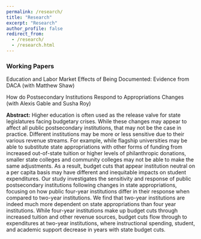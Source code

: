 ```yaml
---
permalink: /research/
title: "Research"
excerpt: "Research"
author_profile: false
redirect_from: 
  - /research/
  - /research.html
---
```


### Working Papers

Education and Labor Market Effects of Being Documented: Evidence from DACA (with Matthew Shaw)

How do Postsecondary Institutions Respond to Appropriations Changes (with Alexis Gable and Susha Roy)

**Abstract:** Higher education is often used as the release valve for state legislatures facing budgetary crises. While these changes may appear to affect all public postsecondary institutions, that may not be the case in practice. Different institutions may be more or less sensitive due to their various revenue streams. For example, while flagship universities may be able to substitute state appropriations with other forms of funding from increased out-of-state tuition or higher levels of philanthropic donations, smaller state colleges and community colleges may not be able to make the same adjustments. As a result, budget cuts that appear institution neutral on a per capita basis may have different and inequitable impacts on student expenditures. Our study investigates the sensitivity and response of public postsecondary institutions following changes in state appropriations, focusing on how public four-year institutions differ in their response when compared to two-year institutions. We find that two-year institutions are indeed much more dependent on state appropriations than four year institutions. While four-year institutions make up budget cuts through increased tuition and other revenue sources, budget cuts flow through to expenditures at two-year institutions, where instructional spending, student, and academic support decrease in years with state budget cuts.

